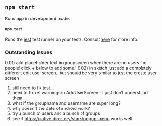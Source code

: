 ## `npm start`

Runs app in development mode.

#### `npm test`

Runs the [jest](https://github.com/facebook/jest) test runner on your tests. Consult [here](https://github.com/expo/expo/tree/master/packages/jest-expo) for more info.


### Outstanding Issues
0.01) add placeholder text in groupscreen when there are no users 'no people! click + below to add some.'
0.02) in sketch just add a completely different edit user screen...but should be very similar to just the create user screen
1) still need to fix jest...
2) need to fix ref warnings in AddUserScreen - I just don't understand them
3) what if the groupname and username are super long?
4) why doesn't the date of android work?
5) try a bunch of users and a bunch of groups
6) see if https://native.directory/stars/popup-menu works well